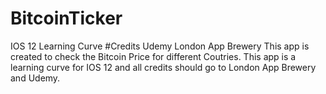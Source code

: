 # BitcoinTicker
IOS 12 Learning Curve #Credits Udemy London App Brewery
This app is created to check the Bitcoin Price for different Coutries.
This app is a learning curve for IOS 12 and all credits should go to London App Brewery and Udemy.
